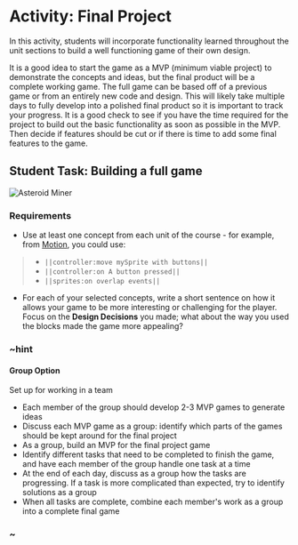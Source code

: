 # Activity: Final Project

In this activity, students will incorporate functionality learned throughout the unit sections to build a well functioning game of their own design.

It is a good idea to start the game as a MVP (minimum viable project) to demonstrate the concepts and ideas, but the final product will be a complete working game. The full game can be based off of a previous game or from an entirely new code and design. This will likely take multiple days to fully develop into a polished final product so it is important to track your progress. It is a good check to see if you have the time required for the project to build out the basic functionality as soon as possible in the MVP. Then decide if features should be cut or if there is time to add some final features to the game.

## Student Task: Building a full game

![Asteroid Miner](/static/courses/csintro1/project/asteroid-miner.gif)

### Requirements

* Use at least one concept from each unit of the course - for example, from [Motion](/courses/csintro1/motion), you could use:

>* ``||controller:move mySprite with buttons||``
>* ``||controller:on A button pressed||``
>* ``||sprites:on overlap events||``

* For each of your selected concepts, write a short sentence on how it allows your game to be more interesting or challenging for the player. Focus on the **Design Decisions** you made; what about the way you used the blocks made the game more appealing?

### ~hint

#### Group Option

Set up for working in a team

* Each member of the group should develop 2-3 MVP games to generate ideas
* Discuss each MVP game as a group: identify which parts of the games should be kept around for the final project
* As a group, build an MVP for the final project game
* Identify different tasks that need to be completed to finish the game, and have each member of the group handle one task at a time
* At the end of each day, discuss as a group how the tasks are progressing. If a task is more complicated than expected, try to identify solutions as a group
* When all tasks are complete, combine each member's work as a group into a complete final game

### ~
